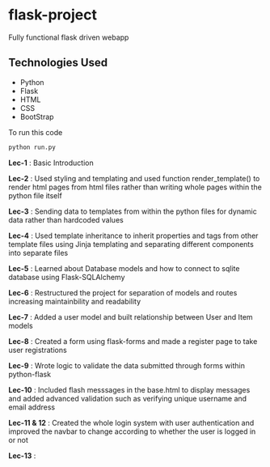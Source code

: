 # flask-project

Fully functional flask driven webapp

## Technologies Used

- Python
- Flask
- HTML
- CSS
- BootStrap

To run this code

``` python
python run.py
```

**Lec-1** : Basic Introduction

**Lec-2** : Used styling and templating and used function render_template() to render html pages from html files rather than writing whole pages within the python file itself

**Lec-3** : Sending data to templates from within the python files for dynamic data rather than hardcoded values

**Lec-4** : Used template inheritance to inherit properties and tags from other template files using Jinja templating and separating different components into separate files

**Lec-5** : Learned about Database models and how to connect to sqlite database using Flask-SQLAlchemy

**Lec-6** : Restructured the project for separation of models and routes increasing maintainbility and readability

**Lec-7** : Added a user model and built relationship between User and Item models

**Lec-8** : Created a form using flask-forms and made a register page to take user registrations

**Lec-9** : Wrote logic to validate the data submitted through forms within python-flask

**Lec-10** : Included flash messsages in the base.html to display messages and added advanced validation such as verifying unique username and email address

**Lec-11 & 12** : Created the whole login system with user authentication and improved the navbar to change according to whether the user is logged in or not

**Lec-13** :
